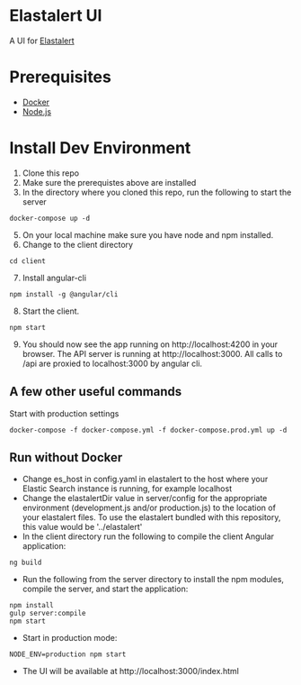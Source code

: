 Elastalert UI
========================
A UI for [Elastalert](https://github.com/Yelp/elastalert)

Prerequisites
============
* [Docker](https://docs.docker.com/engine/installation/)
* [Node.js](https://nodejs.org/en/)

Install Dev Environment
=======================
1. Clone this repo
2. Make sure the prerequistes above are installed
4. In the directory where you cloned this repo, run the following to start the server

`docker-compose up -d`

5. On your local machine make sure you have node and npm installed.
6. Change to the client directory

`cd client`

7. Install angular-cli

`npm install -g @angular/cli`

8. Start the client.

`npm start`

9. You should now see the app running on http://localhost:4200 in your browser. The API server is running at http://localhost:3000. All calls to /api are proxied to localhost:3000 by angular cli.

A few other useful commands
---------------------------
Start with production settings

`docker-compose -f docker-compose.yml -f docker-compose.prod.yml up -d`

Run without Docker
------------------
* Change es_host in config.yaml in elastalert to the host where your Elastic Search instance is running, for example localhost
* Change the elastalertDir value in server/config for the appropriate environment (development.js and/or production.js) to the location of your elastalert files. To use the elastalert bundled with this repository, this value would be '../elastalert'
* In the client directory run the following to compile the client Angular application:

`ng build`

* Run the following from the server directory to install the npm modules, compile the server, and start the application:

```
npm install
gulp server:compile
npm start
```

* Start in production mode:

`NODE_ENV=production npm start`

* The UI will be available at http://localhost:3000/index.html


